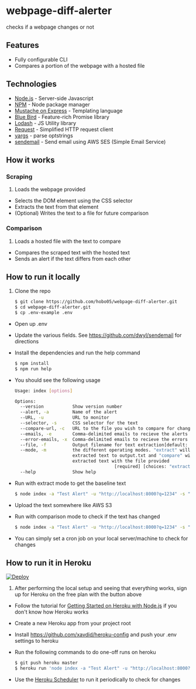 # webpage-diff-alerter
checks if a webpage changes or not

## Features
* Fully configurable CLI
* Compares a portion of the webpage with a hosted file

## Technologies
* [Node.js](https://nodejs.org) - Server-side Javascript
* [NPM](https://www.npmjs.com/) - Node package manager
* [Mustache on Express](https://www.npmjs.com/package/mustache-express) - Templating language
* [Blue Bird](http://bluebirdjs.com/) - Feature-rich Promise library
* [Lodash](https://lodash.com/) - JS Utility library
* [Request](https://github.com/request/request) - Simplified HTTP request client
* [yargs](http://yargs.js.org/) - parse optstrings
* [sendemail](https://github.com/dwyl/sendemail) - Send email using AWS SES (Simple Email Service)

## How it works

### Scraping
1. Loads the webpage provided
* Selects the DOM element using the CSS selector
* Extracts the text from that element
* (Optional) Writes the text to a file for future comparison

### Comparison
1. Loads a hosted file with the text to compare
* Compares the scraped text with the hosted text
* Sends an alert if the text differs from each other


## How to run it locally
1. Clone the repo

	```bash
	$ git clone https://github.com/hobo05/webpage-diff-alerter.git
	$ cd webpage-diff-alerter.git
	$ cp .env-example .env
	```
* Open up .env
* Update the various fields. See <https://github.com/dwyl/sendemail> for directions
* Install the dependencies and run the help command


	```bash
	$ npm install
	$ npm run help
	```
* You should see the following usage

	```bash
	Usage: index [options]
	
	Options:
	  --version           Show version number                              [boolean]
	  --alert, -a         Name of the alert                               [required]
	  --URL, -u           URL to monitor                                  [required]
	  --selector, -s      CSS selector for the text                       [required]
	  --compare-url, -c   URL to the file you wish to compare for changes
	  --emails, -e        Comma-delimited emails to recieve the alerts
	  --error-emails, -x  Comma-delimited emails to recieve the errors
	  --file, -f          Output filename for text extraction[default: "output.txt"]
	  --mode, -m          the different operating modes. "extract" will output the
	                      extracted text to output.txt and "compare" will compare
	                      extracted text with the file provided
	                                      [required] [choices: "extract", "compare"]
	  --help              Show help                                        [boolean]
	```
* Run with extract mode to get the baseline text

	```bash
	$ node index -a "Test Alert" -u "http://localhost:8000?q=1234" -s "div#someid>h2" -f extracted.txt -m extract
	```
* Upload the text somewhere like AWS S3
* Run with comparison mode to check if the text has changed

	```bash
	$ node index -a "Test Alert" -u "http://localhost:8000?q=1234" -s "div#someid>h2" -c "https://s3.amazonaws.com/my-s3-bucket/extracted.txt" -e "my@email.com,his@email.com" -x "errors@mail.com" -m compare
	```
* You can simply set a cron job on your local server/machine to check for changes

## How to run it in Heroku

[![Deploy](https://www.herokucdn.com/deploy/button.svg)](https://heroku.com/deploy)

1. After performing the local setup and seeing that everything works, sign up for Heroku on the free plan with the button above
* Follow the tutorial for [Getting Started on Heroku with Node.js](https://devcenter.heroku.com/articles/getting-started-with-nodejs) if you don't know how Heroku works
* Create a new Heroku app from your project root
* Install <https://github.com/xavdid/heroku-config> and push your .env settings to heroku
* Run the following commands to do one-off runs on heroku 

	```bash
	$ git push heroku master
	$ heroku run 'node index -a "Test Alert" -u "http://localhost:8000?q=1234" -s "div#someid>h2" -c "https://s3.amazonaws.com/my-s3-bucket/extracted.txt" -e "my@email.com,his@email.com" -x "errors@mail.com" -m compare'
	```
* Use the [Heroku Scheduler](https://elements.heroku.com/addons/scheduler) to run it periodically to check for changes